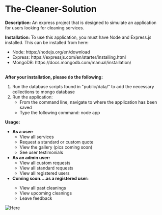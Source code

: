 # The-Cleaner-Solution

<strong>Description:</strong>
An express project that is designed to simulate an application for users looking for cleaning services. 

<strong>Installation:</strong>
To use this application, you must have Node and Express.js installed. This can be installed from here:

<ul>
  <li>Node: https://nodejs.org/en/download</li>
  <li>Express: https://expressjs.com/en/starter/installing.html </li>
  <li>MongoDB: https://docs.mongodb.com/manual/installation/ </li>
</ul>

<br>
<strong>After your installation, please do the following:</strong>
<ol>
  <li> Run the database scripts found in "public/data/" to add the necessary collections to mongo database </li>
  <li> Run the application:
    <ul>
      <li> From the command line, navigate to where the application has been saved </li>
      <li> Type the following command: node app </li>
    </ul>
</ol>

<strong>Usage:</strong>
<ul>
  <li><strong>As a user:</strong> 
    <ul>
      <li> View all services </li>
      <li> Request a standard or custom quote </li>
      <li> View the gallery (pics coming soon) </li>
      <li> See user testimonials </li>
    </ul>
  
  <li><strong>As an admin user:</strong>
    <ul>
      <li> View all custom requests </li>
      <li> View all standard requests </li>
      <li> View all registered users </li>
    </ul>
  
  <li><strong>Coming soon....as a registered user:</strong></li>
    <ul>
      <li> View all past cleanings </li>
      <li> View upcoming cleanings </li>
      <li> Leave feedback </li>
    </ul>
</ul>

![Here](https://j.gifs.com/81o9wo.gif)
